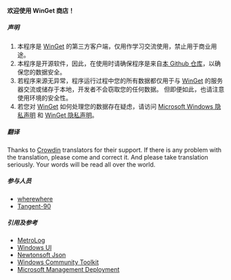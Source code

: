 #### 欢迎使用 WinGet 商店！

##### 声明

1. 本程序是 [WinGet](https://github.com/microsoft/winget-cli) 的第三方客户端，仅用作学习交流使用，禁止用于商业用途。
2. 本程序是开源软件，因此，在使用时请确保程序是来自[本 Github 仓库](https://github.com/wherewhere/WinGet-Store)，以确保您的数据安全。
3. 若程序来源无异常，程序运行过程中您的所有数据都仅用于与 [WinGet](https://github.com/microsoft/winget-cli) 的服务器交流或储存于本地，开发者不会窃取您的任何数据。 但即便如此，也请注意使用环境的安全性。
4. 若您对 [WinGet](https://github.com/microsoft/winget-cli) 如何处理您的数据存在疑虑，请访问 [Microsoft Windows 隐私声明](https://support.microsoft.com/help/4468236/diagnostics-feedback-and-privacy-in-windows-10-microsoft-privacy) 和 [WinGet 隐私声明](https://github.com/microsoft/winget-cli/blob/master/PRIVACY.md)。

##### 翻译

Thanks to [Crowdin](https://crowdin.com/project/winget-store "Crowdin") translators for their support. If there is any problem with the translation, please come and correct it. And please take translation seriously. Your words will be read all over the world.

##### 参与人员

- [wherewhere](https://github.com/wherewhere)
- [Tangent-90](https://github.com/Tangent-90)

##### 引用及参考

- [MetroLog](https://github.com/novotnyllc/MetroLog "MetroLog")
- [Windows UI](https://github.com/microsoft/microsoft-ui-xaml "Windows UI")
- [Newtonsoft Json](https://www.newtonsoft.com/json "Newtonsoft Json")
- [Windows Community Toolkit](https://github.com/CommunityToolkit/WindowsCommunityToolkit "Windows Community Toolkit")
- [Microsoft Management Deployment](https://github.com/microsoft/winget-cli "Microsoft Management Deployment")